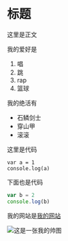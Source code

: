 # 标题

这里是正文

我的爱好是
1. 唱
2. 跳
3. rap
4. 篮球

我的绝活有
* 石鳞剑士
* 穿山甲
* 滚滚
  
这里是代码

    var a = 1
    console.log(a)

下面也是代码
```javascript
var b = 2
console.log(b)
```

我的网站是[我的网站](https://github.com)

![这是一张我的帅图](1.jpg)